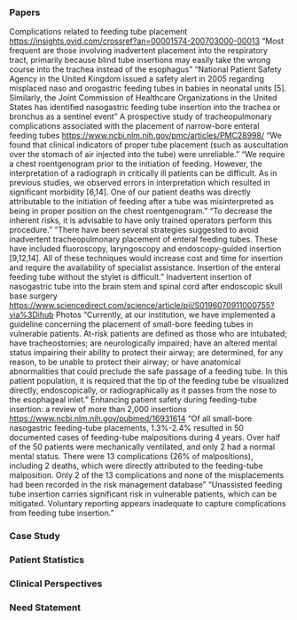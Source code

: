 ### Papers

Complications related to feeding tube placement
https://insights.ovid.com/crossref?an=00001574-200703000-00013
“Most frequent are those involving inadvertent placement into the respiratory tract, primarily because blind tube insertions may easily take the wrong course into the trachea instead of the esophagus”
“National Patient Safety Agency in the United Kingdom issued a safety alert in 2005 regarding misplaced naso and orogastric feeding tubes in babies in neonatal units [5]. Similarly, the Joint Commission of Healthcare Organizations in the United States has identified nasogastric feeding tube insertion into the trachea or bronchus as a sentinel event”
A prospective study of tracheopulmonary complications associated with the placement of narrow-bore enteral feeding tubes
https://www.ncbi.nlm.nih.gov/pmc/articles/PMC28998/
“We found that clinical indicators of proper tube placement (such as auscultation over the stomach of air injected into the tube) were unreliable.” 
“We require a chest roentgenogram prior to the initiation of feeding. However, the interpretation of a radiograph in critically ill patients can be difficult. As in previous studies, we observed errors in interpretation which resulted in significant morbidity [6,14]. One of our patient deaths was directly attributable to the initiation of feeding after a tube was misinterpreted as being in proper position on the chest roentgenogram.”
“To decrease the inherent risks, it is advisable to have only trained operators perform this procedure.” 
“There have been several strategies suggested to avoid inadvertent tracheopulmonary placement of enteral feeding tubes. These have included fluoroscopy, laryngoscopy and endoscopy-guided insertion [9,12,14]. All of these techniques would increase cost and time for insertion and require the availability of specialist assistance. Insertion of the enteral feeding tube without the stylet is difficult.”
Inadvertent insertion of nasogastric tube into the brain stem and spinal cord after endoscopic skull base surgery
https://www.sciencedirect.com/science/article/pii/S0196070911000755?via%3Dihub
Photos
“Currently, at our institution, we have implemented a guideline concerning the placement of small-bore feeding tubes in vulnerable patients. At-risk patients are defined as those who are intubated; have tracheostomies; are neurologically impaired; have an altered mental status impairing their ability to protect their airway; are determined, for any reason, to be unable to protect their airway; or have anatomical abnormalities that could preclude the safe passage of a feeding tube. In this patient population, it is required that the tip of the feeding tube be visualized directly, endoscopically, or radiographically as it passes from the nose to the esophageal inlet.”
Enhancing patient safety during feeding-tube insertion: a review of more than 2,000 insertions
https://www.ncbi.nlm.nih.gov/pubmed/16931614
“Of all small-bore nasogastric feeding-tube placements, 1.3%-2.4% resulted in 50 documented cases of feeding-tube malpositions during 4 years. Over half of the 50 patients were mechanically ventilated, and only 2 had a normal mental status. There were 13 complications (26% of malpositions), including 2 deaths, which were directly attributed to the feeding-tube malposition. Only 2 of the 13 complications and none of the misplacements had been recorded in the risk management database”
“Unassisted feeding tube insertion carries significant risk in vulnerable patients, which can be mitigated. Voluntary reporting appears inadequate to capture complications from feeding tube insertion.”


### Case Study

### Patient Statistics

### Clinical Perspectives

### Need Statement

